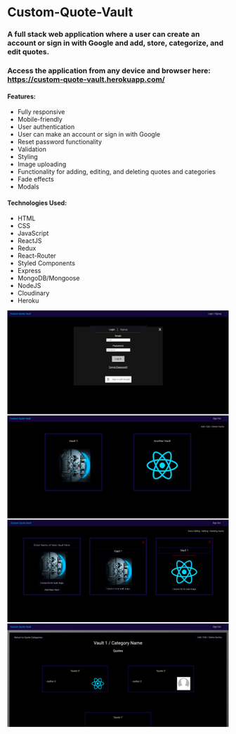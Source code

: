 # Custom-Quote-Vault
### A full stack web application where a user can create an account or sign in with Google and add, store, categorize, and edit quotes.

### Access the application from any device and browser here: https://custom-quote-vault.herokuapp.com/

#### Features:
- Fully responsive
- Mobile-friendly
- User authentication
- User can make an account or sign in with Google
- Reset password functionality
- Validation
- Styling
- Image uploading
- Functionality for adding, editing, and deleting quotes and categories
- Fade effects
- Modals

#### Technologies Used:
- HTML
- CSS
- JavaScript
- ReactJS
- Redux
- React-Router
- Styled Components
- Express
- MongoDB/Mongoose
- NodeJS
- Cloudinary
- Heroku

![login](images/login.PNG)
![img1](images/img1.PNG)
![img2](images/img2.png)
![img3](images/img3.PNG)
